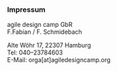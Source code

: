 ### Impressum

agile design camp GbR<br>
F.Fabian / F. Schmidebach

Alte Wöhr 17, 22307 Hamburg<br>
Tel: 040–23784603 <br>
E-Mail: orga[at]agiledesigncamp.org